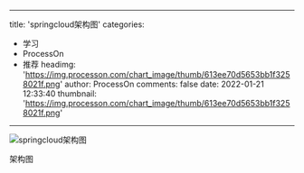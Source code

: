 
---
title: 'springcloud架构图'
categories: 
 - 学习
 - ProcessOn
 - 推荐
headimg: 'https://img.processon.com/chart_image/thumb/613ee70d5653bb1f3258021f.png'
author: ProcessOn
comments: false
date: 2022-01-21 12:33:40
thumbnail: 'https://img.processon.com/chart_image/thumb/613ee70d5653bb1f3258021f.png'
---

<div>   
<img class="thumb" alt="springcloud架构图" src="https://img.processon.com/chart_image/thumb/613ee70d5653bb1f3258021f.png" referrerpolicy="no-referrer">
<p>架构图</p>  
</div>
            